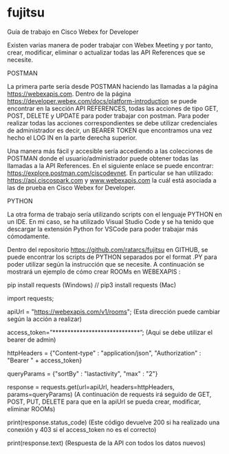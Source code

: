 # fujitsu

Guía de trabajo en Cisco Webex for Developer 

Existen varias manera de poder trabajar con Webex Meeting y por tanto, crear, modificar, eliminar o actualizar todas las API References que se necesite. 

POSTMAN

La primera parte sería desde POSTMAN haciendo las llamadas a la página https://webexapis.com. Dentro de la página https://developer.webex.com/docs/platform-introduction se puede encontrar en la sección API REFERENCES, todas las acciones de tipo GET, POST, DELETE y UPDATE para poder trabajar con postman. Para poder realizar todas las acciones correspondientes se debe utilizar credenciales de administrador  es decir, un BEARER TOKEN que encontramos una vez hecho el LOG IN en la parte derecha superior.


Una manera más fácil y accesible sería accediendo a las colecciones de POSTMAN donde el usuario/administrador puede obtener todas las llamadas a la API References. En el siguiente enlace se puede encontrar:  https://explore.postman.com/ciscodevnet. En particular se han utilizado: https://api.ciscospark.com y www.webexapis.com la cuál está asociada a las de prueba en Cisco Webex for Developer.



PYTHON

La otra forma de trabajo sería utilizando scripts con el lenguaje PYTHON en un IDE. En mi caso, se ha utilizado Visual Studio Code y se ha tenido que descargar la extensión Python for VSCode para poder trabajar más cómodamente. 

Dentro del repositorio https://github.com/ratarcs/fujitsu en GITHUB, se puede encontrar los scripts de PYTHON separados por el format .PY para poder utilizar según la instrucción que se necesite. A continuación se mostrará un ejemplo de cómo crear ROOMs en WEBEXAPIS :

pip install requests (Windows) // pip3 install requests (Mac)

import requests;

apiUrl = "https://webexapis.com/v1/rooms"; (Esta dirección puede cambiar según la acción a realizar)

access_token=”*****************************”; (Aqui se debe utilizar el bearer de admin)

httpHeaders = {"Content-type" : "application/json", "Authorization" : "Bearer " + access_token}

queryParams = {"sortBy" : "lastactivity", "max" : "2"}

response = requests.get(url=apiUrl, headers=httpHeaders, params=queryParams)
(A continuación de requests irá seguido de GET, POST, PUT, DELETE para que en la apiUrl se pueda crear, modificar, eliminar ROOMs)


print(response.status_code) (Este código devuelve 200 si ha realizado una conexión y 403 si el access_token no es el correcto)

print(response.text) (Respuesta de la API con todos los datos nuevos)
